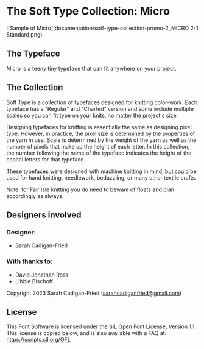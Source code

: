 # The Soft Type Collection: Micro

![Sample of Micro](documentation/sotf-type-collection-promo-2_MICRO 2-1 Standard.png)

## The Typeface
Micro is a teeny tiny typeface that can fit anywhere on your project.

## The Collection
Soft Type is a collection of typefaces designed for knitting color-work. Each typeface has a “Regular” and “Charted” version and some include multiple scales so you can fit type on your knits, no matter the project's size.

Designing typefaces for knitting is essentially the same as designing pixel type. However, in practice, the pixel size is determined by the properties of the yarn in use. Scale is determined by the weight of the yarn as well as the number of pixels that make up the height of each letter. In this collection, the number following the name of the typeface indicates the height of the capital letters for that typeface. 


These typefaces were designed with machine knitting in mind, but could be used for hand knitting, needlework, bedazzling, or many other textile crafts.

Note: for Fair Isle knitting you do need to beware of floats and plan accordingly as always.

## Designers involved
### Designer: 
- Sarah Cadigan-Fried

### With thanks to: 
- David Jonathan Ross
- Libbie Bischoff

Copyright 2023 Sarah Cadigan-Fried (sarahcadiganfried@gmail.com)

## License
This Font Software is licensed under the SIL Open Font License, Version 1.1. This license is copied below, and is also available with a FAQ at: https://scripts.sil.org/OFL

